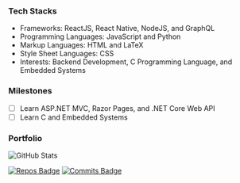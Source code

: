 ### Tech Stacks

- Frameworks: ReactJS, React Native, NodeJS, and GraphQL
- Programming Languages: JavaScript and Python
- Markup Languages: HTML and LaTeX
- Style Sheet Languages: CSS
- Interests: Backend Development, C Programming Language, and Embedded Systems

### Milestones
- [ ] Learn ASP.NET MVC, Razor Pages, and .NET Core Web API
- [ ] Learn C and Embedded Systems

### Portfolio

![GitHub Stats](https://github-readme-stats.vercel.app/api?username=riazufila&count_private=true&show_icons=true&theme=gruvbox)

[![Repos Badge](https://badges.pufler.dev/repos/riazufila)](https://badges.pufler.dev)
[![Commits Badge](https://badges.pufler.dev/commits/monthly/riazufila)](https://badges.pufler.dev)
